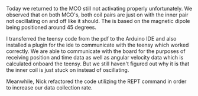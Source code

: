 Today we returned to the MCO still not activating properly unfortunately. We observed that on both MCO's, both coil pairs are just on with the inner pair not oscillating on and off like it should. The is based on the magnetic dipole being positioned around 45 degrees.

I transferred the teensy code from the pdf to the Arduino IDE and also installed a plugin for the ide to communicate with the teensy which worked correctly. We are able to communicate with the board for the purposes of receiving position and time data as well as angular velocity data which is calculated onboard the teensy. But we still haven't figured out why it is that the inner coil is just stuck on instead of oscillating.

Meanwhile, Nick refactored the code utilizing the REPT command in order to increase our data collection rate.